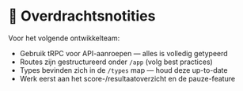 # 🔄 Overdrachtsnotities

Voor het volgende ontwikkelteam:

- Gebruik tRPC voor API-aanroepen — alles is volledig getypeerd
- Routes zijn gestructureerd onder `/app` (volg best practices)
- Types bevinden zich in de `/types` map — houd deze up-to-date
- Werk eerst aan het score-/resultaatoverzicht en de pauze-feature
